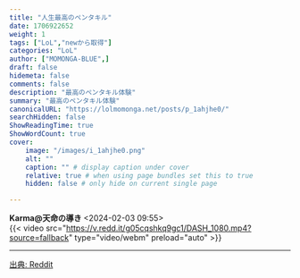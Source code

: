 ```yaml
---
title: "人生最高のペンタキル"
date: 1706922652
weight: 1
tags: ["LoL","newから取得"]
categories: "LoL"
author: ["MOMONGA-BLUE",]
draft: false
hidemeta: false 
comments: false
description: "最高のペンタキル体験"
summary: "最高のペンタキル体験"
canonicalURL: "https://lolmomonga.net/posts/p_1ahjhe0/"
searchHidden: false
ShowReadingTime: true
ShowWordCount: true
cover:
    image: "/images/i_1ahjhe0.png"
    alt: ""
    caption: "" # display caption under cover
    relative: true # when using page bundles set this to true
    hidden: false # only hide on current single page

---
```

**Karma@天命の導き** <2024-02-03 09:55>  
{{< video src="https://v.redd.it/g05cqshkq9gc1/DASH_1080.mp4?source=fallback" type="video/webm" preload="auto" >}}
  

---




[出典: Reddit](https://www.reddit.com//r/leagueoflegends/comments/1ahjhe0/best_pentakill_of_my_life/)
